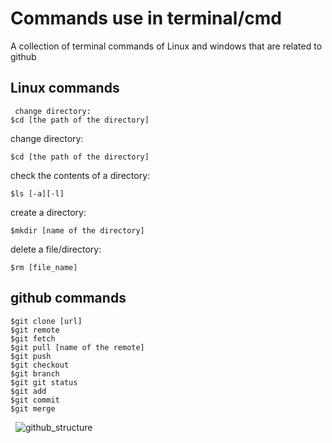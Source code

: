 # Commands use in terminal/cmd
A collection of terminal commands of Linux and windows that are related to github

## Linux commands
<pre><code> change directory:
$cd [the path of the directory]
</code></pre>

change directory:

    $cd [the path of the directory]
   
check the contents of a directory:
   
    $ls [-a][-l]
    
create a directory:

    $mkdir [name of the directory]
    
delete a file/directory:

    $rm [file_name]
    
## github commands

    $git clone [url]
    $git remote
    $git fetch
    $git pull [name of the remote]
    $git push
    $git checkout
    $git branch
    $git git status
    $git add
    $git commit
    $git merge
   
![github_structure](https://github.com/hogwild/github-Commands/githubstructure.jpg) 
